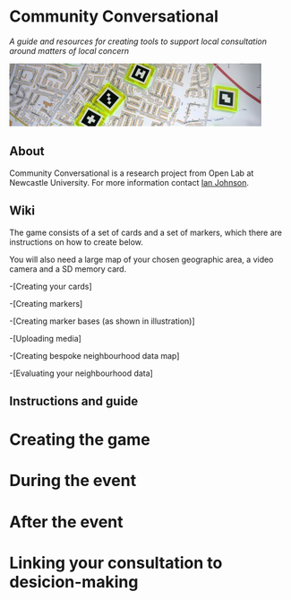 # Community Conversational
_A guide and resources for creating tools to support local consultation around matters of local concern_

![image](https://github.com/JohnsonPublic/ambit/blob/master/cropped-p1230474.jpg) 


## About
Community Conversational is a research project from Open Lab at Newcastle University. For more information contact [Ian Johnson](mailto:i.g.johnson1@newcastle.ac.uk).


## Wiki
The game consists of a set of cards and a set of markers, which there are instructions on how to create below.

You will also need a large map of your chosen geographic area, a video camera and a SD memory card.

-[Creating your cards]

-[Creating markers]

-[Creating marker bases (as shown in illustration)]

-[Uploading media]

-[Creating bespoke neighbourhood data map]

-[Evaluating your neighbourhood data]


## Instructions and guide

# Creating the game

# During the event

# After the event

# Linking your consultation to desicion-making



